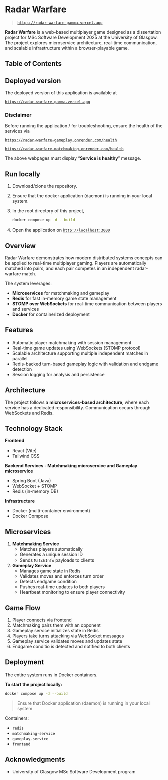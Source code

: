 # Radar Warfare

> [`https://radar-warfare-gamma.vercel.app`](https://radar-warfare-gamma.vercel.app/)

**Radar Warfare** is a web-based multiplayer game designed as a dissertation project for MSc Software Development 2025 at the University of Glasgow. The project explores microservice architecture, real-time communication, and scalable infrastructure within a browser-playable game.

## Table of Contents

## Deployed version

The deployed version of this application is available at

[`https://radar-warfare-gamma.vercel.app`](https://radar-warfare-gamma.vercel.app/)

### Disclaimer

Before running the application / for troubleshooting, ensure the health of the services via

[`https://radar-warfare-gameplay.onrender.com/health`](https://radar-warfare-gameplay.onrender.com/health)

[`https://radar-warfare-matchmaking.onrender.com/health`](https://radar-warfare-matchmaking.onrender.com/health)

The above webpages must display “**Service is healthy**” message.

## Run locally

1. Download/clone the repository.
2. Ensure that the docker application (daemon) is running in your local system.
3. In the root directory of this project,

    ```bash
    docker compose up -d --build
    ```

4. Open the application on [`http://localhost:3000`](http://localhost:3000/)

## Overview

Radar Warfare demonstrates how modern distributed systems concepts can be applied to real-time multiplayer gaming. Players are automatically matched into pairs, and each pair competes in an independent radar-warfare match.

The system leverages:

-   **Microservices** for matchmaking and gameplay
-   **Redis** for fast in-memory game state management
-   **STOMP over WebSockets** for real-time communication between players and services
-   **Docker** for containerized deployment

## Features

-   Automatic player matchmaking with session management
-   Real-time game updates using WebSockets (STOMP protocol)
-   Scalable architecture supporting multiple independent matches in parallel
-   Redis-backed turn-based gameplay logic with validation and endgame detection
-   Session logging for analysis and persistence

## Architecture

The project follows a **microservices-based architecture**, where each service has a dedicated responsibility. Communication occurs through WebSockets and Redis.

## Technology Stack

**Frontend**

-   React (Vite)
-   Tailwind CSS

**Backend Services - Matchmaking microservice and Gameplay microservice**

-   Spring Boot (Java)
-   WebSocket + STOMP
-   Redis (in-memory DB)

**Infrastructure**

-   Docker (multi-container environment)
-   Docker Compose

## Microservices

1. **Matchmaking Service**
    - Matches players automatically
    - Generates a unique session ID
    - Sends `MatchInfo` payloads to clients
2. **Gameplay Service**
    - Manages game state in Redis
    - Validates moves and enforces turn order
    - Detects endgame condition
    - Pushes real-time updates to both players
    - Heartbeat monitoring to ensure player connectivity

## Game Flow

1. Player connects via frontend
2. Matchmaking pairs them with an opponent
3. Gameplay service initializes state in Redis
4. Players take turns attacking via WebSocket messages
5. Gameplay service validates moves and updates state
6. Endgame conditio is detected and notified to both clients

## Deployment

The entire system runs in Docker containers.

**To start the project locally:**

```bash
docker compose up -d --build
```

> Ensure that Docker application (daemon) is running in your local system

Containers:

-   `redis`
-   `matchmaking-service`
-   `gameplay-service`
-   `frontend`

## Acknowledgments

-   University of Glasgow MSc Software Development program
